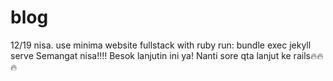 # blog
12/19
nisa. use minima
website fullstack with ruby
run: bundle exec jekyll serve
Semangat nisa!!!! Besok lanjutin ini ya!
Nanti sore qta lanjut ke rails🔥🔥🔥
